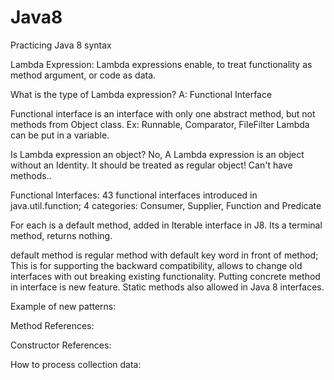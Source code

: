 # Java8
Practicing Java 8 syntax

Lambda Expression:
Lambda expressions enable, to treat functionality as method argument, or code as data.

What is the type of Lambda expression?
A: Functional Interface

Functional interface is an interface with only one abstract method, but not methods from Object class.
Ex: Runnable, Comparator, FileFilter
Lambda can be put in a variable.

Is Lambda expression an object? No, 
A Lambda expression is an object without an Identity.
It should be treated as regular object! Can't have methods..

Functional Interfaces:
43 functional interfaces introduced in java.util.function;
4 categories:
Consumer, Supplier, Function and Predicate 

For each is a default method, added in Iterable interface in J8.
Its a terminal method, returns nothing.

default method is regular method with default key word in front of method;
This is for supporting the backward compatibility, allows to change old interfaces with out breaking existing functionality.
Putting concrete method in interface is new feature.
Static methods also allowed in Java 8 interfaces. 
 
Example of new patterns:


Method References:

Constructor  References:

How to process collection data: